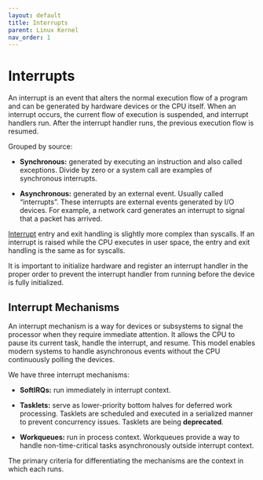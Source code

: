 ```yaml
---
layout: default
title: Interrupts
parent: Linux Kernel
nav_order: 1
---
```


# Interrupts

An interrupt is an event that alters the normal execution flow of a program and can be generated by hardware devices or the CPU itself. When an interrupt occurs, the current flow of execution is suspended, and interrupt handlers run. After the interrupt handler runs, the previous execution flow is resumed.

Grouped by source:

* **Synchronous:** generated by executing an instruction and also called exceptions. Divide by zero or a system call are examples of synchronous interrupts.

* **Asynchronous:** generated by an external event. Usually called “interrupts”. These interrupts are external events generated by I/O devices. For example, a network card generates an interrupt to signal that a packet has arrived.

[Interrupt](https://docs.kernel.org/core-api/entry.html#interrupts-and-regular-exceptions) entry and exit handling is slightly more complex than syscalls. If an interrupt is raised while the CPU executes in user space, the entry and exit handling is the same as for syscalls.

It is important to initialize hardware and register an interrupt handler in the proper order to prevent the interrupt handler from running before the device is fully initialized.

## Interrupt Mechanisms

An interrupt mechanism is a way for devices or subsystems to signal the processor when they require immediate attention. It allows the CPU to pause its current task, handle the interrupt, and resume. This model enables modern systems to handle asynchronous events without the CPU continuously polling the devices.

We have three interrupt mechanisms:

* **SoftIRQs:** run immediately in interrupt context.

* **Tasklets:** serve as lower-priority bottom halves for deferred work processing. Tasklets are scheduled and executed in a serialized manner to prevent concurrency issues. Tasklets are being **deprecated**.

* **Workqueues:** run in process context. Workqueues provide a way to handle non-time-critical tasks asynchronously outside interrupt context.

The primary criteria for differentiating the mechanisms are the context in which each runs.
